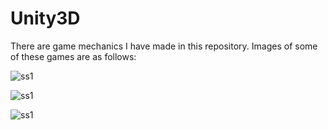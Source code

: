 # Unity3D

There are game mechanics I have made in this repository. Images of some of these games are as follows:

![ss1](https://i.ibb.co/8KSxk6M/1.png)

![ss1](https://i.ibb.co/DDXqvHK/1.png)

![ss1](https://i.ibb.co/8M6Qw1J/3.png)




